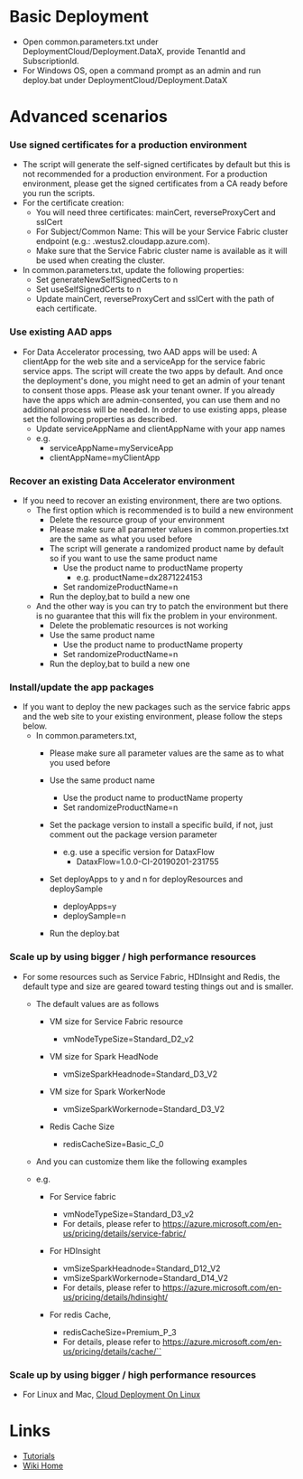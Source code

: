 # Basic Deployment
* Open common.parameters.txt under DeploymentCloud/Deployment.DataX, provide TenantId and SubscriptionId.
* For Windows OS, open a command prompt as an admin and run deploy.bat under DeploymentCloud/Deployment.DataX

# Advanced scenarios
###  Use signed certificates for a production environment
* The script will generate the self-signed certificates by default but this is not recommended for a production environment. For a production environment, please get the signed certificates from a CA ready before you run the scripts.
* For the certificate creation:
	* You will need three certificates: mainCert, reverseProxyCert and sslCert
	* For Subject/Common Name: This will be your Service Fabric cluster endpoint (e.g.: <SFclusterName>.westus2.cloudapp.azure.com). 
	* Make sure that the Service Fabric cluster name is available as it will be used when creating the cluster.
* In common.parameters.txt, update the following properties:
	* Set generateNewSelfSignedCerts to n
	* Set useSelfSignedCerts to n
	* Update mainCert, reverseProxyCert and sslCert with the path of each certificate.
		
### Use existing AAD apps
* For Data Accelerator processing, two AAD apps will be used: A clientApp for the web site and a serviceApp for the service fabric service apps. The script will create the two apps by default. And once the deployment's done, you might need to get an admin of your tenant to consent those apps. Please ask your tenant owner. If you already have the apps which are admin-consented, you can use them and no additional process will be needed. In order to use existing apps, please set the following properties as described.
	* Update serviceAppName and clientAppName with your app names
	* e.g.
		* serviceAppName=myServiceApp
		* clientAppName=myClientApp

### Recover an existing Data Accelerator environment
* If you need to recover an existing environment, there are two options. 
	* The first option which is recommended is to build a new environment
		* Delete the resource group of your environment 
		* Please make sure all parameter values in common.properties.txt are the same as what you used before
		* The script will generate a randomized product name by default so if you want to use the same product name
			* Use the product name to productName property
				* e.g. productName=dx2871224153
		 	* Set randomizeProductName=n
		* Run the deploy,bat to build a new one
	* And the other way is you can try to patch the environment but there is no guarantee that this will fix the problem in your environment.  
		* Delete the problematic resources is not working
		* Use the same product name
			* Use the product name to productName property
			* Set randomizeProductName=n
		* Run the deploy,bat to build a new one

### Install/update the app packages
* If you want to deploy the new packages such as the service fabric apps and the web site to your existing environment, please follow the steps below.
	* In common.parameters.txt,
		* Please make sure all parameter values are the same as to what you used before
		* Use the same product name
			* Use the product name to productName property
			* Set randomizeProductName=n
		* Set the package version to install a specific build, if not, just comment out the package version parameter
			* e.g. use a specific version for DataxFlow
				* DataxFlow=1.0.0-CI-20190201-231755
			
		* Set deployApps to y and n for deployResources and deploySample
			* deployApps=y
			* deploySample=n
		* Run the deploy.bat

### Scale up by using bigger / high performance resources
* For some resources such as Service Fabric, HDInsight and Redis, the default type and size are geared toward testing things out and is smaller.
	* The default values are as follows
	
		* VM size for Service Fabric resource
			* vmNodeTypeSize=Standard_D2_v2
		
		* VM size for Spark HeadNode
			* vmSizeSparkHeadnode=Standard_D3_V2
		
		* VM size for Spark WorkerNode
			* vmSizeSparkWorkernode=Standard_D3_V2
		
		* Redis Cache Size
			* redisCacheSize=Basic_C_0
		
	* And you can customize them like the following examples
	
	* e.g. 
		* For Service fabric
		  * vmNodeTypeSize=Standard_D3_v2
		  * For details, please refer to https://azure.microsoft.com/en-us/pricing/details/service-fabric/
	
		* For HDInsight
		  * vmSizeSparkHeadnode=Standard_D12_V2
		  * vmSizeSparkWorkernode=Standard_D14_V2
		  * For details, please refer to https://azure.microsoft.com/en-us/pricing/details/hdinsight/
	
		* For redis Cache, 
		  * redisCacheSize=Premium_P_3
		  * For details, please refer to https://azure.microsoft.com/en-us/pricing/details/cache/``

### Scale up by using bigger / high performance resources
* For Linux and Mac, [Cloud Deployment On Linux](Cloud-Deployment-On-Linux) 

# Links
* [Tutorials](Tutorials)
* [Wiki Home](Home) 